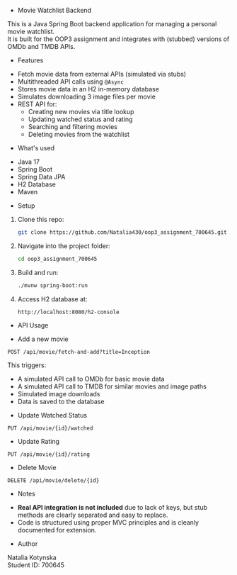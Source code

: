 * Movie Watchlist Backend

This is a Java Spring Boot backend application for managing a personal movie watchlist.  
It is built for the OOP3 assignment and integrates with (stubbed) versions of OMDb and TMDB APIs.

* Features

- Fetch movie data from external APIs (simulated via stubs)
- Multithreaded API calls using `@Async`
- Stores movie data in an H2 in-memory database
- Simulates downloading 3 image files per movie
- REST API for:
  - Creating new movies via title lookup
  - Updating watched status and rating
  - Searching and filtering movies
  - Deleting movies from the watchlist

* What's used

- Java 17
- Spring Boot
- Spring Data JPA
- H2 Database
- Maven

* Setup

1. Clone this repo:
   ```bash
   git clone https://github.com/Natalia430/oop3_assignment_700645.git
   ```

2. Navigate into the project folder:
   ```bash
   cd oop3_assignment_700645
   ```

3. Build and run:
   ```bash
   ./mvnw spring-boot:run
   ```

4. Access H2 database at:
   ```
   http://localhost:8080/h2-console
   ```

* API Usage

* Add a new movie
```
POST /api/movie/fetch-and-add?title=Inception
```

This triggers:
- A simulated API call to OMDb for basic movie data
- A simulated API call to TMDB for similar movies and image paths
- Simulated image downloads
- Data is saved to the database

* Update Watched Status
```
PUT /api/movie/{id}/watched
```

* Update Rating
```
PUT /api/movie/{id}/rating
```

* Delete Movie
```
DELETE /api/movie/delete/{id}
```

* Notes

- **Real API integration is not included** due to lack of keys, but stub methods are clearly separated and easy to replace.
- Code is structured using proper MVC principles and is cleanly documented for extension.

* Author

Natalia Kotynska  
Student ID: 700645
